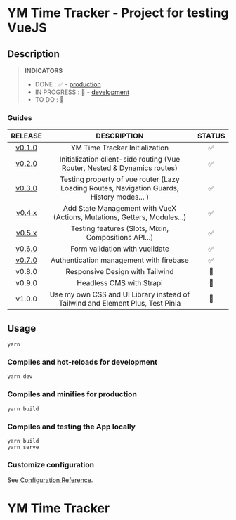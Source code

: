 # YM Time Tracker - Project for testing VueJS

## Description

> **INDICATORS**
> + DONE : ✅ - [production](https://ym-time-tracker.netlify.app/)
> + IN PROGRESS : 🔁 - [development](https://develop--ym-time-tracker.netlify.app/)
> + TO DO : 🚧

### Guides

| RELEASE |DESCRIPTION|STATUS|
|:--:|:--:|:--:|
|[v0.1.0](https://github.com/younesmjl/ym-time-tracker/releases/tag/v0.1)| YM Time Tracker Initialization | ✅ |
|[v0.2.0](https://github.com/younesmjl/ym-time-tracker/releases/tag/v0.2)| Initialization client-side routing (Vue Router, Nested & Dynamics routes) | ✅ |
|[v0.3.0](https://github.com/younesmjl/ym-time-tracker/releases/tag/v0.3)| Testing property of vue router (Lazy Loading Routes, Navigation Guards, History modes... ) | ✅ |
|[v0.4.x](https://github.com/younesmjl/ym-time-tracker/releases/tag/v0.4.1)| Add State Management with VueX (Actions, Mutations, Getters, Modules...)| ✅ |
|[v0.5.x](https://github.com/younesmjl/ym-time-tracker/releases/tag/v0.5.1)| Testing features (Slots, Mixin, Compositions API...) | ✅ |
|[v0.6.0](https://github.com/younesmjl/ym-time-tracker/releases/tag/v0.6.0)| Form validation with vuelidate | ✅ |
|[v0.7.0](https://github.com/younesmjl/ym-time-tracker/releases/tag/v0.7.0)| Authentication management with firebase | ✅ |
|v0.8.0| Responsive Design with Tailwind |🔁|
|v0.9.0| Headless CMS with Strapi |🚧|
|v1.0.0| Use my own CSS and UI Library instead of Tailwind and Element Plus, Test Pinia |🚧|


## Usage
```
yarn
```

### Compiles and hot-reloads for development
```
yarn dev
```

### Compiles and minifies for production
```
yarn build
```

### Compiles and testing the App locally
```
yarn build
yarn serve
```

### Customize configuration
See [Configuration Reference](https://vitejs.dev/config/).
# YM Time Tracker
